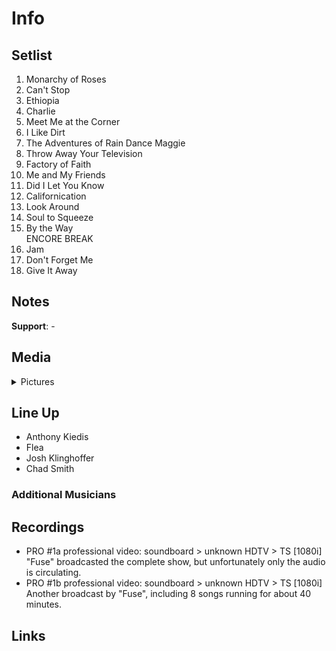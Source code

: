 # Info

## Setlist

1. Monarchy of Roses
2. Can't Stop
3. Ethiopia
4. Charlie
5. Meet Me at the Corner
6. I Like Dirt
7. The Adventures of Rain Dance Maggie
8. Throw Away Your Television
9. Factory of Faith
10. Me and My Friends
11. Did I Let You Know
12. Californication
13. Look Around
14. Soul to Squeeze
15. By the Way
<br>ENCORE BREAK
16. Jam
17. Don't Forget Me
18. Give It Away

## Notes

**Support**: -

## Media 

<details>
  <summary>Pictures</summary>
  <!--<img alt="Setlist" title="Setlist" src="_.jpg" height="200" />
  <img alt="Flyer" title="Flyer" src="_.jpg" height="200" />-->
</details>

## Line Up

* Anthony Kiedis
* Flea
* Josh Klinghoffer
* Chad Smith

### Additional Musicians

## Recordings

* PRO #1a professional video: soundboard > unknown HDTV > TS [1080i] "Fuse" broadcasted the complete show, but unfortunately only the audio is circulating.
* PRO #1b professional video: soundboard > unknown HDTV > TS [1080i] Another broadcast by "Fuse", including 8 songs running for about 40 minutes.

## Links
